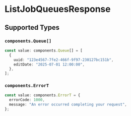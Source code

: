 # ListJobQueuesResponse


## Supported Types

### `components.Queue[]`

```typescript
const value: components.Queue[] = [
  {
    uuid: "123e4567-7fe2-466f-9f97-230127bc151b",
    editDate: "2025-07-01 12:00:00",
  },
];
```

### `components.ErrorT`

```typescript
const value: components.ErrorT = {
  errorCode: 1000,
  message: "An error occurred completing your request",
};
```

